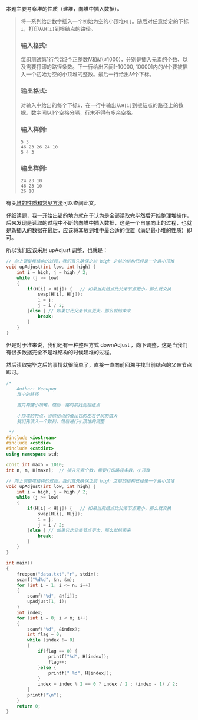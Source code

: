 本题主要考察堆的性质（建堆，向堆中插入数据）。

> 将一系列给定数字插入一个初始为空的小顶堆`H[]`。随后对任意给定的下标`i`，打印从`H[i]`到根结点的路径。
>
> ### 输入格式:
>
> 每组测试第1行包含2个正整数*N*和*M*(≤1000)，分别是插入元素的个数、以及需要打印的路径条数。下一行给出区间[-10000, 10000]内的*N*个要被插入一个初始为空的小顶堆的整数。最后一行给出*M*个下标。
>
> ### 输出格式:
>
> 对输入中给出的每个下标`i`，在一行中输出从`H[i]`到根结点的路径上的数据。数字间以1个空格分隔，行末不得有多余空格。
>
> ### 输入样例:
>
> ```in
> 5 3
> 46 23 26 24 10
> 5 4 3
> ```
>
> ### 输出样例:
>
> ```out
> 24 23 10
> 46 23 10
> 26 10
> ```

有关[堆的性质和常见方法](https://blog.csdn.net/weixin_41012699/article/details/105044485)可以查阅此文。

仔细读题，我一开始出错的地方就在于认为是全部读取完毕然后开始整理堆操作，后来发现是读取的过程中不断的向堆中插入数据，这是一个自底向上的过程，也就是新插入的数据在最后，应该将其放到堆中最合适的位置（满足最小堆的性质）即可。



所以我们应该采用 upAdjust 调整，也就是：

```cpp
// 向上调整堆结构的过程，我们首先确保之前 high 之前的结构已经是一个最小顶堆
void upAdjust(int low, int high) {
    int i = high, j = high / 2;
    while (j >= low)
    {
        if(H[i] < H[j]) {   // 如果当前结点比父亲节点更小，那么就交换
            swap(H[i], H[j]);
            i = j;  
            j = i / 2;  
        }else { // 如果它比父亲节点更大，那么就结束来
            break;  
        }
    } 
}
```

但是对于堆来说，我们还有一种整理方式 downAdjust ，向下调整，这是当我们有很多数据完全不是堆结构的时候建堆的过程。

然后读取完毕之后的事情就很简单了，直接一直向前回溯寻找当前结点的父亲节点即可。

```cpp
/*
    Author: Veeupup
    堆中的路径

    首先构建小顶堆，然后一路向前找到根结点

    小顶堆的特点，当前结点的值比它的左右子树的值大
    我们先读入一个数列，然后进行小顶堆的调整

 */
#include <iostream>
#include <cstdio>
#include <cstdint>
using namespace std;

const int maxn = 1010;
int n, m, H[maxn];  // 插入元素个数，需要打印路径条数，小顶堆

// 向上调整堆结构的过程，我们首先确保之前 high 之前的结构已经是一个最小顶堆
void upAdjust(int low, int high) {
    int i = high, j = high / 2;
    while (j >= low)
    {
        if(H[i] < H[j]) {   // 如果当前结点比父亲节点更小，那么就交换
            swap(H[i], H[j]);
            i = j;  
            j = i / 2;  
        }else { // 如果它比父亲节点更大，那么就结束来
            break;  
        }
    } 
}

int main()
{
    freopen("data.txt","r", stdin);
    scanf("%d%d", &n, &m);
    for (int i = 1; i <= n; i++)
    {
        scanf("%d", &H[i]);
        upAdjust(1, i);
    }
    int index;
    for (int i = 0; i < m; i++)
    {
        scanf("%d", &index);
        int flag = 0;
        while (index != 0)
        {
            if(flag == 0) {
                printf("%d", H[index]);
                flag++;
            }else {
                printf(" %d", H[index]);
            }
            index = index % 2 == 0 ? index / 2 : (index - 1) / 2;
        }
        printf("\n");
    }
    return 0;
}
```



